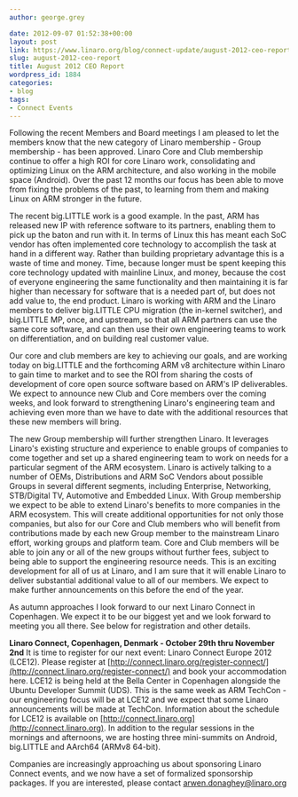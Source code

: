 ```yaml
---
author: george.grey

date: 2012-09-07 01:52:38+00:00
layout: post
link: https://www.linaro.org/blog/connect-update/august-2012-ceo-report/
slug: august-2012-ceo-report
title: August 2012 CEO Report
wordpress_id: 1884
categories:
- blog
tags:
- Connect Events
---
```


Following the recent Members and Board meetings I am pleased to let the members know that the new category of Linaro membership - Group membership - has been approved. Linaro Core and Club membership continue to offer a high ROI for core Linaro work, consolidating and optimizing Linux on the ARM architecture, and also working in the mobile space (Android). Over the past 12 months our focus has been able to move from fixing the problems of the past, to learning from them and making Linux on ARM stronger in the future.

The recent big.LITTLE work is a good example. In the past, ARM has released new IP with reference software to its partners, enabling them to pick up the baton and run with it. In terms of Linux this has meant each SoC vendor has often implemented core technology to accomplish the task at hand in a different way. Rather than building proprietary advantage this is a waste of time and money. Time, because longer must be spent keeping this core technology updated with mainline Linux, and money, because the cost of everyone engineering the same functionality and then maintaining it is far higher than necessary for software that is a needed part of, but does not add value to, the end product. Linaro is working with ARM and the Linaro members to deliver big.LITTLE CPU migration (the in-kernel switcher), and big.LITTLE MP, once, and upstream, so that all ARM partners can use the same core software, and can then use their own engineering teams to work on differentiation, and on building real customer value.

Our core and club members are key to achieving our goals, and are working today on big.LITTLE and the forthcoming ARM v8 architecture within Linaro to gain time to market and to see the ROI from sharing the costs of development of core open source software based on ARM's IP deliverables. We expect to announce new Club and Core members over the coming weeks, and look forward to strengthening Linaro's engineering team and achieving even more than we have to date with the additional resources that these new members will bring.

The new Group membership will further strengthen Linaro. It leverages Linaro's existing structure and experience to enable groups of companies to come together and set up a shared engineering team to work on needs for a particular segment of the ARM ecosystem. Linaro is actively talking to a number of OEMs, Distributions and ARM SoC Vendors about possible Groups in several different segments, including Enterprise, Networking, STB/Digital TV, Automotive and Embedded Linux. With Group membership we expect to be able to extend Linaro's benefits to more companies in the ARM ecosystem. This will create additional opportunities for not only those companies, but also for our Core and Club members who will benefit from contributions made by each new Group member to the mainstream Linaro effort, working groups and platform team. Core and Club members will be able to join any or all of the new groups without further fees, subject to being able to support the engineering resource needs. This is an exciting development for all of us at Linaro, and I am sure that it will enable Linaro to deliver substantial additional value to all of our members. We expect to make further announcements on this before the end of the year.

As autumn approaches I look forward to our next Linaro Connect in Copenhagen. We expect it to be our biggest yet and we look forward to meeting you all there. See below for registration and other details.

**Linaro Connect, Copenhagen, Denmark - October 29th thru November 2nd**
It is time to register for our next event: Linaro Connect Europe 2012 (LCE12). Please register at [http://connect.linaro.org/register-connect/](http://connect.linaro.org/register-connect/) and book your accommodation here. LCE12 is being held at the Bella Center in Copenhagen alongside the Ubuntu Developer Summit (UDS). This is the same week as ARM TechCon - our engineering focus will be at LCE12 and we expect that some Linaro announcements will be made at TechCon.
Information about the schedule for LCE12 is available on [http://connect.linaro.org](http://connect.linaro.org). In addition to the regular sessions in the mornings and afternoons, we are hosting three mini-summits on Android, big.LITTLE and AArch64 (ARMv8 64-bit).

Companies are increasingly approaching us about sponsoring Linaro Connect events, and we now have a set of formalized sponsorship packages. If you are interested, please contact [arwen.donaghey@linaro.org](mailto:arwen.donaghey@linaro.org)
